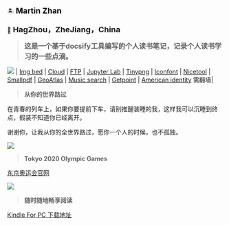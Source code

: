 🏝️   <font color=#000000 size=4 > **Martin Zhan</font>**

🏡   **<font size=4 >HagZhou，ZheJiang，China**</font>


>**<font size=3>这是一个基于docsify工具编写的个人读书笔记，记录个人读书学习的一些点滴。</font>**

<img src = 'http://111.229.17.211:3389/imgs/2020/02/e76b6744f0350b95.jpg' /> | [Img bed]( http://111.229.17.211:3389/ ) | [Cloud]( http://118.25.73.169:666/index.php/login ) | [FTP](ftp://111.229.17.211/) | [Jupyter Lab]( http://111.229.17.211:9090/login?next=%2Flab%3F ) | [Tinypng](https://tinypng.com/) | [Iconfont](https://www.iconfont.cn/home/index) | [Nicetool](http://www.nicetool.net/) | [Smallpdf](https://smallpdf.com/) | [GeoAtlas](https://datav.aliyun.com/tools/atlas/#&lat=33.521903996156105&lng=104.29849999999999&zoom=4) | [Music  search](https://music.liuzhijin.cn/) | [Getpoint](http://api.map.baidu.com/lbsapi/getpoint/index.html) | [American identity](http://shenfendaquan.com/) 需翻墙|



> **从你的世界路过**

在青春的列车上，如果你要提前下车，请别推醒装睡的我，这样我可以沉睡到终点，假装不知道你已经离开。

谢谢你，让我从你的全世界路过，愿你一个人的时候，也不孤独。 

<img src = 'http://111.229.17.211:3389/imgs/2020/03/40e7f399b85b97d3.png' />    



> **Tokyo 2020 Olympic Games**

[东京奥运会官网](https://tokyo2020.org/zh/ ) 

<img src = 'http://111.229.17.211:3389/imgs/2020/02/a583be565d2c9bd8.jpg' />

>  **随时随地畅享阅读**

 [Kindle For PC 下载地址](https://www.amazon.cn/gp/digital/fiona/kcp-landing-page/ref=klp_mn)



 

